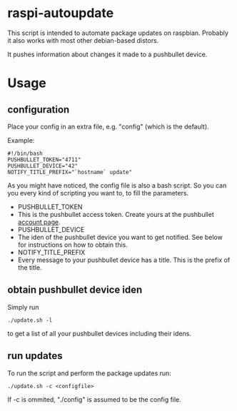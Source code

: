 # raspi-autoupdate #
This script is intended to automate package updates on raspbian. Probably it also works with most other debian-based distors.

It pushes information about changes it made to a pushbullet device.

# Usage #
## configuration ##
Place your config in an extra file, e.g. "config" (which is the default).

Example:

    #!/bin/bash
    PUSHBULLET_TOKEN="4711"
    PUSHBULLET_DEVICE="42"
    NOTIFY_TITLE_PREFIX="`hostname` update"

As you might have noticed, the config file is also a bash script. So you can you every kind of scripting you want to, to fill the parameters.

- PUSHBULLET\_TOKEN
 - This is the pushbullet access token. Create yours at the pushbullet [account page](https://www.pushbullet.com/#settings/account).
- PUSHBULLET\_DEVICE
 - The iden of the pushbullet device you want to get notified. See below for instructions on how to obtain this. 
- NOTIFY\_TITLE\_PREFIX
 - Every message to your pushbullet device has a title. This is the prefix of the title.

## obtain pushbullet device iden ##
Simply run

    ./update.sh -l

to get a list of all your pushbullet devices including their idens.


## run updates ##
To run the script and perform the package updates run:

    ./update.sh -c <configfile>

If -c is ommited, "./config" is assumed to be the config file.

